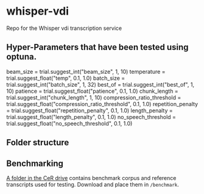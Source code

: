# whisper-vdi
Repo for the Whisper vdi transcription service

## Hyper-Parameters that have been tested using optuna.
beam_size = trial.suggest_int("beam_size", 1, 10)
temperature = trial.suggest_float("temp", 0.1, 1.0)
batch_size = trial.suggest_int("batch_size", 1, 32)
best_of = trial.suggest_int("best_of", 1, 10)
patience = trial.suggest_float("patience", 0.1, 1.0)
chunk_length = trial.suggest_int("chunk_length", 1, 10)
compression_ratio_threshold = trial.suggest_float("compression_ratio_threshold", 0.1, 1.0)
repetition_penalty = trial.suggest_float("repetition_penalty", 0.1, 1.0)
length_penalty = trial.suggest_float("length_penalty", 0.1, 1.0)
no_speech_threshold = trial.suggest_float("no_speech_threshold", 0.1, 1.0)


## Folder structure


## Benchmarking
[A folder in the CeR drive](https://uoa.sharepoint.com/:t:/r/sites/CentreforeResearchCeR-staff/Shared%20Documents/special-projects/Projects%202025/Nectar%20virtual%20transcription/Corpus) contains benchmark corpus and reference transcripts used for testing. Download and place them in `/benchmark`.
